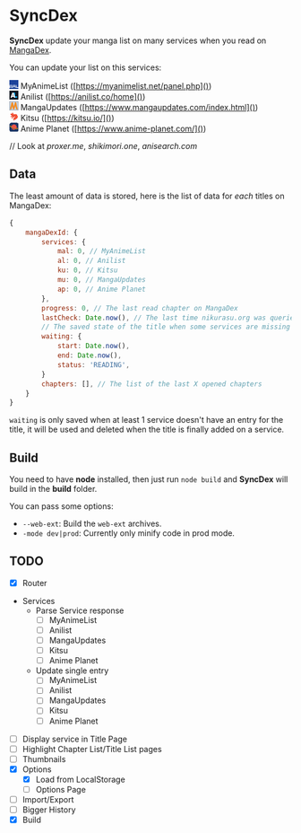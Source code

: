 # SyncDex

**SyncDex** update your manga list on many services when you read on [MangaDex](https://mangadex.org/).

You can update your list on this services:

![MyAnimeList Icon](/icons/mal.png) MyAnimeList ([https://myanimelist.net/panel.php]())  
![Anilist Icon](/icons/al.png) Anilist ([https://anilist.co/home]())  
![MangaUpdates Icon](/icons/mu.png) MangaUpdates ([https://www.mangaupdates.com/index.html]())  
![Kitsu Icon](/icons/ku.png) Kitsu ([https://kitsu.io/]())  
![Anime Planet Icon](/icons/ap.png) Anime Planet ([https://www.anime-planet.com/]())

// Look at *proxer.me*, *shikimori.one*, *anisearch.com*

## Data

The least amount of data is stored, here is the list of data for *each* titles on MangaDex:

```Javascript
{
    mangaDexId: {
        services: {
            mal: 0, // MyAnimeList
            al: 0, // Anilist
            ku: 0, // Kitsu
            mu: 0, // MangaUpdates
            ap: 0, // Anime Planet
        },
        progress: 0, // The last read chapter on MangaDex
        lastCheck: Date.now(), // The last time nikurasu.org was queried for this title
        // The saved state of the title when some services are missing
        waiting: {
            start: Date.now(),
            end: Date.now(),
            status: 'READING',
        }
        chapters: [], // The list of the last X opened chapters
    }
}
```

``waiting`` is only saved when at least 1 service doesn't have an entry for the title, it will be used and deleted when the title is finally added on a service.

## Build

You need to have **node** installed, then just run ``node build`` and **SyncDex** will build in the **build** folder.

You can pass some options:

* ``--web-ext``: Build the ``web-ext`` archives.
* ``-mode dev|prod``: Currently only minify code in prod mode.

## TODO

- [x] Router
- Services
  - Parse Service response
    - [ ] MyAnimeList
    - [ ] Anilist
    - [ ] MangaUpdates
    - [ ] Kitsu
    - [ ] Anime Planet
  - Update single entry
    - [ ] MyAnimeList
    - [ ] Anilist
    - [ ] MangaUpdates
    - [ ] Kitsu
    - [ ] Anime Planet
- [ ] Display service in Title Page
- [ ] Highlight Chapter List/Title List pages
- [ ] Thumbnails
- [x] Options
	- [x] Load from LocalStorage
	- [ ] Options Page
- [ ] Import/Export
- [ ] Bigger History
- [x] Build